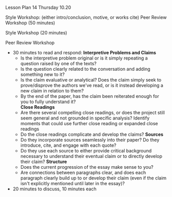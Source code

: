 Lesson Plan 14
Thursday 10.20

Style Workshop: (either intro/conclusion, motive, or works cite)
Peer Review Workshop (50 minutes)

Style Workshop (20 minutes)

Peer Review Workshop
- 30 minutes to read and respond:
  **Interpretive Problems and Claims**   
  - Is the interpretive problem original or is it simply repeating a question raised by one of the texts?
  - Is the question clearly related to the conversation and adding something new to it?
  - Is the claim evaluative or analytical? Does the claim simply seek to prove/disprove the authors we've read, or is it instead developing a new claim in relation to them?
  - By the end of the paper, has the claim been reiterated enough for you to fully understand it?   
  **Close Readings**  
  - Are there several compelling close readings, or does the project still seem general and not grounded in specific analysis? Identify moments that could use further close reading or expanded close readings
  - Do the close readings complicate and develop the claims?
  **Sources**
  - Do they incorporate sources seamlessly into their paper? Do they introduce, cite, and engage with each quote?
  - Do they use each source to either provide critical background necessary to understand their eventual claim or to directly develop their claim?
  **Structure**
  - Does the current progression of the essay make sense to you?
  - Are connections between paragraphs clear, and does each paragraph clearly build up to or develop their claim (even if the claim isn't explicitly mentioned until later in the essay)?
- 20 minutes to discuss, 10 minutes each
